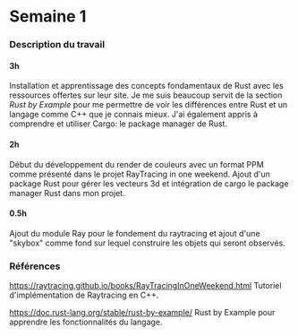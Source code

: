 # Semaine 1

### Description du travail

#### 3h
Installation et apprentissage des concepts fondamentaux de Rust avec les ressources offertes sur leur site. Je me suis beaucoup servit de la section *Rust by Example* pour me permettre de voir les différences entre Rust et un langage comme C++ que je connais mieux. J'ai également appris à comprendre et utiliser Cargo: le package manager de Rust.

#### 2h
Début du développement du render de couleurs avec un format PPM comme présenté dans le projet RayTracing in one weekend. Ajout d'un package Rust pour gérer les vecteurs 3d et intégration de cargo le package manager Rust dans mon projet.

#### 0.5h
Ajout du module Ray pour le fondement du raytracing et ajout d'une "skybox" comme fond sur lequel construire les objets qui seront observés.

### Références

https://raytracing.github.io/books/RayTracingInOneWeekend.html Tutoriel d'implémentation de Raytracing en C++.

https://doc.rust-lang.org/stable/rust-by-example/ Rust by Example pour apprendre les fonctionnalités du langage.